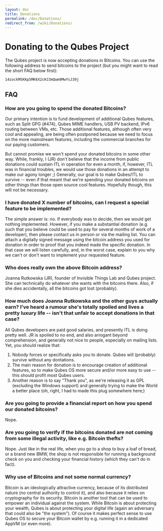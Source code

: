 ```yaml
---
layout: doc
title: Donations
permalink: /doc/Donations/
redirect_from: /wiki/Donations/
---
```


Donating to the Qubes Project
=============================

The Qubes project is now accepting donations in Bitcoins. You can use the following address to send bitcoins to the project (but you might want to read the short FAQ below first):

```
14zockMSKKp5MK6X2cHJ3mQwm9MwYsJ39j
```

FAQ
---

### How are you going to spend the donated Bitcoins?

Our primary intention is to fund development of additional Qubes features, such as Split GPG (\#474), Qubes MIME handlers, USB PV backend, IPv6 routing between VMs, etc. Those additional features, although often very cool and appealing, are being often postponed because we need to focus on the more mainstream features, including the commercial branches for our paying customers.

But cannot promise we won't spend your donated bitcoins in some other way. While, frankly, I (JR) don't believe that the income from public donations could sustain ITL in operation for even a month, if, however, ITL was in financial troubles, we would use those donations in an attempt to make our agony longer ;) Generally, our goal is to make Qubes/ITL to survive -- even if that meant that we're spending your donated bitcoins on other things than those open source cool features. Hopefully though, this will not be necessary.

### I have donated X number of bitcoins, can I request a special feature to be implemented?

The simple answer is: no. If everybody was to decide, then we would get nothing implemented. However, if you make a substantial donation (e.g. such that you believe could be used to pay for several months of work of a developer), then please contact us in person or via the mailing list. You can attach a digitally signed message using the bitcoin address you used for donation in order to proof that you indeed made the specific donation. In that case we will listen carefully, and, in the worst case, explain to you why we can't or don't want to implement your requested feature.

### Who does really own the above Bitcoin address?

Joanna Rutkowska (JR), founder of Invisible Things Lab and Qubes project. She can technically do whatever she wants with the bitcoins there. Also, if she dies accidentally, all the bitcoins got lost (probably).

### How much does Joanna Rutkowska and the other guys actually earn? I've heard a rumour she's totally spoiled and lives a pretty luxury life -- isn't that unfair to accept donations in that case?

All Qubes developers are paid good salaries, and presently ITL is doing pretty well. JR is spoiled to no end, and also arrogant beyond comprehension, and generally not nice to people, especially on mailing lists. Yet, you should realize that:

1.  Nobody forces or specifically asks you to donate. Qubes will (probably) survive without any dontations.
2.  The main reason for donation is to encourage creation of additional features, so to make Qubes OS more secure and/or more easy to use -- this should profit most Qubes users.
3.  Another reason is to say "Thank you", as we're releasing it as GPL (excluding the Windows support) and generally trying to make the World a better place (oh, right, I had to made this plug somewhere here;)

### Are you going to provide a financial report on how you spend our donated bitcoins?

Nope.

### Are you going to verify if the bitcoins donated are not coming from some illegal activity, like e.g. Bitcoin thefts?

Nope. Just like in the real life, when you go to a shop to buy a loaf of bread, or a brand new BMW, the shop is not responsible for running a background check on you and checking your financial history (which they can't do in fact).

### Why use of Bitcoins and not some normal currency?

Bitcoin is an ideologically attractive currency, because of its distributed nature (no central authority to control it), and also because it relies on cryptography for its security. Bitcoin is another tool that can be used to empower an individual against the system. While Bitcoin is about protecting your wealth, Qubes is about protecting your digital life (again an adversary that could also be "the system"). Of course it makes perfect sense to use Qubes OS to secure your Bitcoin wallet by e.g. running it in a dedicated AppVM (or even more).
